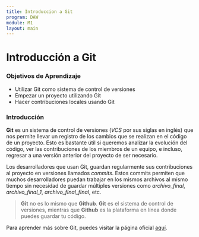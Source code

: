 ```yaml
---
title: Introduccion a Git
program: DAW
module: M1
layout: main
---
```


# Introducción a Git

### Objetivos de Aprendizaje

* Utilizar Git como sistema de control de versiones
* Empezar un proyecto utilizando Git
* Hacer contribuciones locales usando Git

### Introducción

**Git** es un sistema de control de versiones (*VCS* por sus siglas en inglés) que nos permite llevar un registro de los cambios que se realizan en el código de un proyecto. Esto es bastante útil si queremos analizar la evolución del código, ver las contribuciones de los miembros de un equipo, e incluso, regresar a una versión anterior del proyecto de ser necesario.

Los desarrolladores que usan Git, guardan regularmente sus contribuciones al proyecto en versiones llamados *commits*. Estos commits permiten que muchos desarrolladores puedan trabajar en los mismos archivos al mismo tiempo sin necesidad de guardar múltiples versiones como *archivo_final*, *archivo_final_1*, *archivo_final_final*, etc.

> **Git** no es lo mismo que **Github**. **Git** es el sistema de control de versiones, mientras que **Github** es la plataforma en línea donde puedes guardar tu código.

Para aprender más sobre Git, puedes visitar la página oficial [aquí](https://git-scm.com/).
